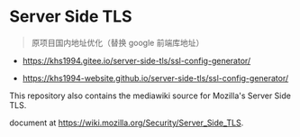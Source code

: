 # Server Side TLS

>原项目国内地址优化（替换 google 前端库地址）

* https://khs1994.gitee.io/server-side-tls/ssl-config-generator/

* https://khs1994-website.github.io/server-side-tls/ssl-config-generator/

This repository also contains the mediawiki source for Mozilla's Server Side TLS.

document at https://wiki.mozilla.org/Security/Server_Side_TLS.
